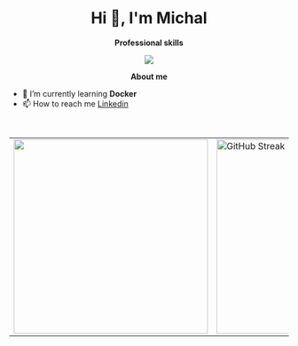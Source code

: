 <h1 align="center">Hi 👋, I'm Michal</h1>

<p align="center"> 
 <strong>
  Professional skills
  </strong>
</p>

<p align="center">
  <a href="https://skillicons.dev">
    <img src="https://skillicons.dev/icons?i=python,pytorch,tensorflow,mysql,postgres,django,fastapi,flask,html,aws,git,postman,selenium,graphql" />
  </a>
</p>

<p align="center"> 
 <strong>
  About me
  </strong>
</p>

- 🌱 I’m currently learning **Docker**
- 📫 How to reach me [Linkedin](https://www.linkedin.com/in/mchoczaj/)

</br>

<p align="center">
  <table cellspacing="20">
    <tr>
      <td>
        <a href="#" alt="Moien Tajik's github stats">
          <img src="https://github-readme-stats.vercel.app/api/top-langs?username=mchoczay&show_icons=true&theme=dark&locale=en&layout=compact" width="350" height="auto" />
        </a>
      </td>
      <td>
        <a href="https://git.io/streak-stats">
          <img src="https://streak-stats.demolab.com?user=mChoczay&theme=tokyonight&card_width=350" alt="GitHub Streak" width="350" height="auto" />
        </a>
      </td>
    </tr>
  </table>
</p>









